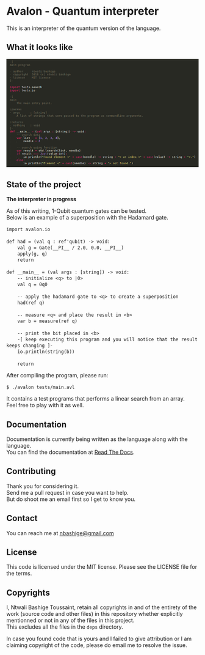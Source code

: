 # Avalon - Quantum interpreter

This is an interpreter of the quantum version of the language. 

## What it looks like

![Avalon sample program in my editor](images/main.avl.png "Avalon program in Sublime Text")

## State of the project

**The interpreter in progress**  

As of this writing, 1-Qubit quantum gates can be tested.  
Below is an example of a superposition with the Hadamard gate.

```
import avalon.io

def had = (val q : ref'qubit) -> void:
    val g = Gate(__PI__ / 2.0, 0.0, __PI__)
    apply(g, q)
    return

def __main__ = (val args : [string]) -> void:
    -- initialize <q> to |0>
    val q = 0q0

    -- apply the hadamard gate to <q> to create a superposition
    had(ref q)

    -- measure <q> and place the result in <b>
    var b = measure(ref q)

    -- print the bit placed in <b>
    -[ keep executing this program and you will notice that the result keeps changing ]-
    io.println(string(b))

    return
```

After compiling the program, please run:
```shell
$ ./avalon tests/main.avl
```

It contains a test programs that performs a linear search from an array.  
Feel free to play with it as well.

## Documentation

Documentation is currently being written as the language along with the language.  
You can find the documentation at [Read The Docs](https://avalon-lang.readthedocs.io/en/latest).

## Contributing

Thank you for considering it.  
Send me a pull request in case you want to help.  
But do shoot me an email first so I get to know you.

## Contact

You can reach me at <a href="mailto:nbashige@gmail.com">nbashige@gmail.com</a>

## License

This code is licensed under the MIT license. Please see the LICENSE file for the terms.

## Copyrights

I, Ntwali Bashige Toussaint, retain all copyrights in and of the entirety of the work (source code and other files) in this repository whether explicitly mentionned or not in any of the files in this project.  
This excludes all the files in the `deps` directory.

In case you found code that is yours and I failed to give attribution or I am claiming copyright of the code, please do email me to resolve the issue.

